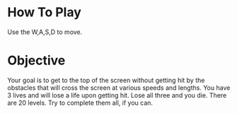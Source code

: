 # How To Play

Use the W,A,S,D to move.

# Objective

Your goal is to get to the top of the screen without getting hit by the obstacles that will cross the screen at various speeds and lengths. You have 3 lives and will lose a life upon getting hit. Lose all three and you die. There are 20 levels. Try to complete them all, if you can.
